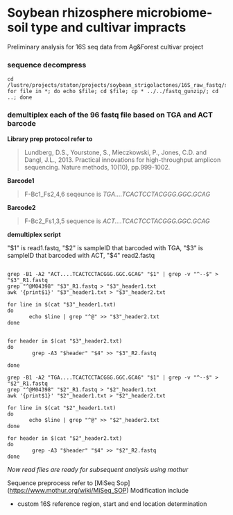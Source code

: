 # Soybean rhizosphere microbiome-soil type and cultivar impracts
Preliminary analysis for 16S seq data from Ag&amp;Forest cultivar project 


### sequence decompress

```
cd /lustre/projects/staton/projects/soybean_strigolactones/16S_raw_fastq/soybean_strigolactone_16S_03_02_2017
for file in *; do echo $file; cd $file; cp * ../../fastq_gunzip/; cd ..; done

```
### demultiplex each of the 96 fastq file based on TGA and ACT barcode

**Library prep protocol refer to** 

>Lundberg, D.S., Yourstone, S., Mieczkowski, P., Jones, C.D. and Dangl, J.L., 2013. Practical innovations for high-throughput amplicon sequencing. Nature methods, 10(10), pp.999-1002.

**Barcode1**
>F-Bc1_Fs2,4,6 seqeunce is *TGA....TCACTCCTACGGG.GGC.GCAG*

**Barcode2**
>F-Bc2_Fs1,3,5 sequence is *ACT....TCACTCCTACGGG.GGC.GCAG*

**demultiplex script**

"$1" is read1.fastq, "$2" is sampleID that barcoded with TGA, "$3" is sampleID that barcoded with ACT, "$4" read2.fastq

```

grep -B1 -A2 "ACT....TCACTCCTACGGG.GGC.GCAG" "$1" | grep -v "^--$" > "$3"_R1.fastq
grep "^@M04398" "$3"_R1.fastq > "$3"_header1.txt
awk '{print$1}' "$3"_header1.txt > "$3"_header2.txt

for line in $(cat "$3"_header1.txt)
do
       echo $line | grep "^@" >> "$3"_header2.txt
done


for header in $(cat "$3"_header2.txt)
do
        grep -A3 "$header" "$4" >> "$3"_R2.fastq

done

grep -B1 -A2 "TGA....TCACTCCTACGGG.GGC.GCAG" "$1" | grep -v "^--$" > "$2"_R1.fastq
grep "^@M04398" "$2"_R1.fastq > "$2"_header1.txt
awk '{print$1}' "$2"_header1.txt > "$2"_header2.txt

for line in $(cat "$2"_header1.txt)
do
       echo $line | grep "^@" >> "$2"_header2.txt
done

for header in $(cat "$2"_header2.txt)
do
        grep -A3 "$header" "$4" >> "$2"_R2.fastq
done

```

*Now read files are ready for subsequent analysis using mothur*

Sequence preprocess refer to [MiSeq Sop] (https://www.mothur.org/wiki/MiSeq_SOP)
Modification include
- custom 16S reference region, start and end location determination







